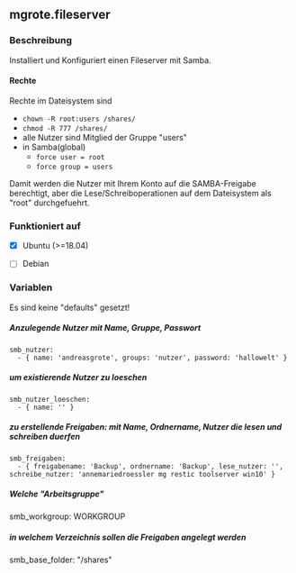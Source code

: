 ## mgrote.fileserver

### Beschreibung
Installiert und Konfiguriert einen Fileserver mit Samba.
#### Rechte
Rechte im Dateisystem sind
  - `chown -R root:users /shares/`
  - `chmod -R 777 /shares/`
  - alle Nutzer sind Mitglied der Gruppe "users"
  - in Samba(global)
    - `force user = root`
    - `force group = users`

Damit werden die Nutzer mit Ihrem Konto auf die SAMBA-Freigabe berechtigt, aber die Lese/Schreiboperationen auf dem Dateisystem als "root" durchgefuehrt.

### Funktioniert auf
- [x] Ubuntu (>=18.04)
- [ ] Debian


### Variablen
Es sind keine "defaults" gesetzt!
##### Anzulegende Nutzer mit Name, Gruppe, Passwort
    smb_nutzer:
      - { name: 'andreasgrote', groups: 'nutzer', password: 'hallowelt' }
##### um existierende Nutzer zu loeschen
    smb_nutzer_loeschen:
      - { name: '' }
##### zu erstellende Freigaben: mit Name, Ordnername, Nutzer die lesen und schreiben duerfen
    smb_freigaben:
      - { freigabename: 'Backup', ordnername: 'Backup', lese_nutzer: '', schreibe_nutzer: 'annemariedroessler mg restic toolserver win10' }
##### Welche "Arbeitsgruppe"
  smb_workgroup: WORKGROUP
##### in welchem Verzeichnis sollen die Freigaben angelegt werden
  smb_base_folder: "/shares"
